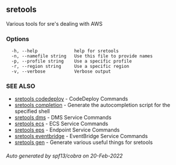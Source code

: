 ## sretools

Various tools for sre's dealing with AWS

### Options

```
  -h, --help              help for sretools
  -n, --namefile string   Use this file to provide names
  -p, --profile string    Use a specific profile
  -r, --region string     Use a specific region
  -v, --verbose           Verbose output
```

### SEE ALSO

* [sretools codedeploy](sretools_codedeploy.md)	 - CodeDeploy Commands
* [sretools completion](sretools_completion.md)	 - Generate the autocompletion script for the specified shell
* [sretools dms](sretools_dms.md)	 - DMS Service Commands
* [sretools ecs](sretools_ecs.md)	 - ECS Service Commands
* [sretools eps](sretools_eps.md)	 - Endpoint Service Commands
* [sretools eventbridge](sretools_eventbridge.md)	 - EventBridge Service Commands
* [sretools gen](sretools_gen.md)	 - Generate various useful things for sretools

###### Auto generated by spf13/cobra on 20-Feb-2022
